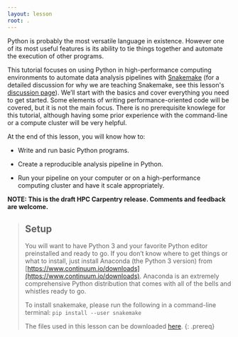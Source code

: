 ```yaml
---
layout: lesson
root: .
---
```

Python is probably the most versatile language in existence. However one of its most useful features is its ability to tie things together and automate the execution of other programs.

This tutorial focuses on using Python in high-performance computing environments to automate data analysis pipelines with 
[Snakemake](http://snakemake.readthedocs.io/en/stable/)
(for a detailed discussion for why we are teaching Snakemake, see this lesson's 
<a href="{{ page.root }}/discuss/">discussion page</a>). 
We’ll start with the basics and cover everything you need to get started. 
Some elements of writing performance-oriented code will be covered, 
but it is not the main focus. 
There is no prerequisite knowlege for this tutorial, 
although having some prior experience with the command-line or a compute cluster will be very helpful.

At the end of this lesson, you will know how to:

* Write and run basic Python programs.

* Create a reproducible analysis pipeline in Python. 

* Run your pipeline on your computer or on a high-performance computing cluster and have it scale appropriately.

**NOTE: This is the draft HPC Carpentry release. Comments and feedback are welcome.** 

> ## Setup
>
> You will want to have Python 3 and your favorite Python editor preinstalled and ready to go. 
> If you don’t know where to get things or what to install, 
> just install Anaconda (the Python 3 version) from [https://www.continuum.io/downloads](https://www.continuum.io/downloads). 
> Anaconda is an extremely comprehensive Python distribution that comes with all of the bells and whistles ready to go.
> 
> To install snakemake, please run the following in a command-line terminal:
> `pip install --user snakemake`
>
> The files used in this lesson can be downloaded [here](files/snakemake-lesson.zip).
{: .prereq}
